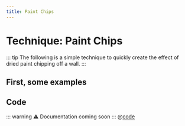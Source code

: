 ```yaml
---
title: Paint Chips
---
```


# Technique: Paint Chips

::: tip
The following is a simple technique to quickly create the effect of dried paint chipping off a wall.
:::

## First, some examples

<div class="row">
  <div class="col-6">
    <Midifungi :layers="['@technique/paint-chip/sketch']"></Midifungi>
  </div>
  <div class="col-6">
    <Midifungi :layers="['@technique/paint-chip/sketch']"></Midifungi>
  </div>
</div>

## Code
::: warning ⚠️ Documentation coming soon
:::
@[code](../.vuepress/public/sketch/technique/paint-chip/sketch.js)
